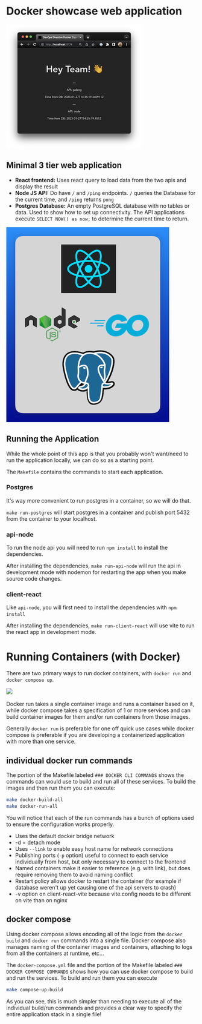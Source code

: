 # Docker showcase web application

![](./readme-assets/app-screenshot.png)

## Minimal 3 tier web application
- **React frontend:** Uses react query to load data from the two apis and display the result
- **Node JS API:** Do have `/` and `/ping` endpoints. `/` queries the Database for the current time, and `/ping` returns `pong`
- **Postgres Database:** An empty PostgreSQL database with no tables or data. Used to show how to set up connectivity. The API applications execute `SELECT NOW() as now;` to determine the current time to return.

![](./readme-assets/tech-stack.png)

## Running the Application

While the whole point of this app is that you probably won't want/need to run the application locally, we can do so as a starting point.

The `Makefile` contains the commands to start each application.

### Postgres

It's way more convenient to run postgres in a container, so we will do that.

`make run-postgres` will start postgres in a container and publish port 5432 from the container to your localhost.

### api-node

To run the node api you will need to run `npm install` to install the dependencies.

After installing the dependencies, `make run-api-node` will run the api in development mode with nodemon for restarting the app when you make source code changes.

### client-react

Like `api-node`, you will first need to install the dependencies with `npm install`

After installing the dependencies, `make run-client-react` will use vite to run the react app in development mode.

# Running Containers (with Docker)

There are two primary ways to run docker containers, with `docker run` and `docker compose up`. 

![](./readme-assets/docker-run-compose.jpeg)

Docker run takes a single container image and runs a container based on it, while docker compose takes a specification of 1 or more services and can build container images for them and/or run containers from those images.

Generally `docker run` is preferable for one off quick use cases while docker compose is preferable if you are developing a containerized application with more than one service.

## individual docker run commands

The portion of the Makefile labeled `### DOCKER CLI COMMANDS` shows the commands can would use to build and run all of these services. To build the images and then run them you can execute:

```bash
make docker-build-all
make docker-run-all
```

You will notice that each of the run commands has a bunch of options used to ensure the configuration works properly.

- Uses the default docker bridge network
- -d = detach mode
- Uses `--link` to enable easy host name for network connections
- Publishing ports (`-p` option) useful to connect to each service individually from host, but only necessary to connect to the frontend
- Named containers make it easier to reference (e.g. with link), but does require removing them to avoid naming conflict
- Restart policy allows docker to restart the container (for example if database weren't up yet causing one of the api servers to crash)
- -v option on client-react-vite because vite.config needs to be different on vite than on nginx


## docker compose

Using docker compose allows encoding all of the logic from the `docker build` and `docker run` commands into a single file. Docker compose also manages naming of the container images and containers, attaching to logs from all the containers at runtime, etc...

The `docker-compose.yml` file and the portion of the Makefile labeled `### DOCKER COMPOSE COMMANDS` shows how you can use docker compose to build and run the services. To build and run them you can execute

```bash
make compose-up-build
```

As you can see, this is much simpler than needing to execute all of the individual build/run commands and provides a clear way to specify the entire application stack in a single file!
